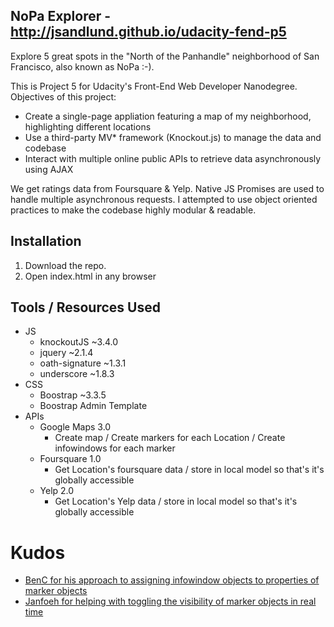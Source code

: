 ## NoPa Explorer - http://jsandlund.github.io/udacity-fend-p5
Explore 5 great spots in the "North of the Panhandle" neighborhood of San Francisco, also known as NoPa :-).

This is Project 5 for Udacity's Front-End Web Developer Nanodegree. Objectives of this project:

- Create a single-page appliation featuring a map of my neighborhood, highlighting different locations
- Use a third-party MV* framework (Knockout.js) to manage the data and codebase
- Interact with multiple online public APIs to retrieve data asynchronously using AJAX

We get ratings data from Foursquare & Yelp. Native JS Promises are used to handle multiple asynchronous requests. I attempted to use object oriented practices to make the codebase highly modular & readable.

## Installation

1. Download the repo.
2. Open index.html in any browser

## Tools / Resources Used

- JS
  - knockoutJS ~3.4.0
  - jquery ~2.1.4
  - oath-signature ~1.3.1
  - underscore ~1.8.3
- CSS
  - Boostrap ~3.3.5
  - Boostrap Admin Template
- APIs
  - Google Maps 3.0
    - Create map / Create markers for each Location / Create infowindows for each marker
  - Foursquare 1.0
    - Get Location's foursquare data / store in local model so that's it's globally accessible
  - Yelp 2.0
    - Get Location's Yelp data / store in local model so that's it's globally accessible

# Kudos

- [BenC for his approach to assigning infowindow objects to properties of marker objects](http://stackoverflow.com/questions/5868903/marker-content-infowindow-google-maps)
- [Janfoeh for helping with toggling the visibility of marker objects in real time](http://stackoverflow.com/questions/29557938/removing-map-pin-with-search)
